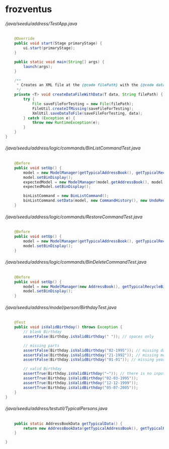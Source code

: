 # frozventus
###### /java/seedu/address/TestApp.java
``` java
    @Override
    public void start(Stage primaryStage) {
        ui.start(primaryStage);
    }

    public static void main(String[] args) {
        launch(args);
    }

    /**
     * Creates an XML file at the {@code filePath} with the {@code data}.
     */
    private <T> void createDataFileWithData(T data, String filePath) {
        try {
            File saveFileForTesting = new File(filePath);
            FileUtil.createIfMissing(saveFileForTesting);
            XmlUtil.saveDataToFile(saveFileForTesting, data);
        } catch (Exception e) {
            throw new RuntimeException(e);
        }
    }
}
```
###### /java/seedu/address/logic/commands/BinListCommandTest.java
``` java
    @Before
    public void setUp() {
        model = new ModelManager(getTypicalAddressBook(), getTypicalRecycleBin(), new UserPrefs());
        model.setBinDisplay();
        expectedModel = new ModelManager(model.getAddressBook(), model.getRecycleBin(), new UserPrefs());
        expectedModel.setBinDisplay();

        binListCommand = new BinListCommand();
        binListCommand.setData(model, new CommandHistory(), new UndoRedoStack(), true);
    }

```
###### /java/seedu/address/logic/commands/RestoreCommandTest.java
``` java
    @Before
    public void setUp() {
        model = new ModelManager(getTypicalAddressBook(), getTypicalRecycleBin(), new UserPrefs());
        model.setBinDisplay();
    }

```
###### /java/seedu/address/logic/commands/BinDeleteCommandTest.java
``` java
    @Before
    public void setUp() {
        model = new ModelManager(new AddressBook(), getTypicalRecycleBin(), new UserPrefs());
        model.setBinDisplay();
    }

```
###### /java/seedu/address/model/person/BirthdayTest.java
``` java
    @Test
    public void isValidBirthday() throws Exception {
        // blank Birthday
        assertFalse(Birthday.isValidBirthday(" ")); // spaces only

        // missing parts
        assertFalse(Birthday.isValidBirthday("02-1995")); // missing day
        assertFalse(Birthday.isValidBirthday("21-1992")); // missing month
        assertFalse(Birthday.isValidBirthday("01-01")); // missing year

        // valid Birthday
        assertTrue(Birthday.isValidBirthday("~")); // there is no input for birthday field
        assertTrue(Birthday.isValidBirthday("02-03-1995"));
        assertTrue(Birthday.isValidBirthday("12-12-1999"));
        assertTrue(Birthday.isValidBirthday("05-07-2005"));
    }
}
```
###### /java/seedu/address/testutil/TypicalPersons.java
``` java
    public static AddressBookData getTypicalData() {
        return new AddressBookData(getTypicalAddressBook(), getTypicalRecycleBin());
    }

}
```
